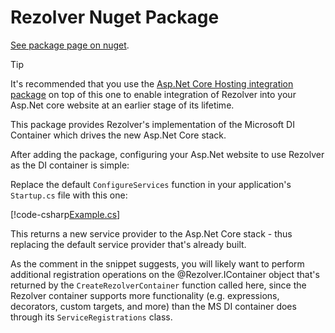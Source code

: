 ﻿# Rezolver Nuget Package

[See package page on nuget](https://www.nuget.org/packages/Rezolver.Microsoft.Extensions.DependencyInjection).

> [!TIP]
> It's recommended that you use the [Asp.Net Core Hosting integration package](rezolver.microsoft.aspnetcore.hosting.md) 
> on top of this one to enable integration of Rezolver into your Asp.Net core website at an earlier stage of 
> its lifetime.

This package provides Rezolver's implementation of the Microsoft DI Container which drives the new Asp.Net Core stack.

After adding the package, configuring your Asp.Net website to use Rezolver as the DI container is simple:

Replace the default `ConfigureServices` function in your application's `Startup.cs` file with
this one:

[!code-csharp[Example.cs](../../../../../Examples/Rezolver.Examples.AspnetCore/Startup.cs#example)]

This returns a new service provider to the Asp.Net Core stack - thus replacing the default service provider
that's already built.

As the comment in the snippet suggests, you will likely want to perform additional registration operations
on the @Rezolver.IContainer object that's returned by the `CreateRezolverContainer` function called here,
since the Rezolver container supports more functionality (e.g. expressions, decorators, custom targets, and more) 
than the MS DI container does through its `ServiceRegistrations` class.